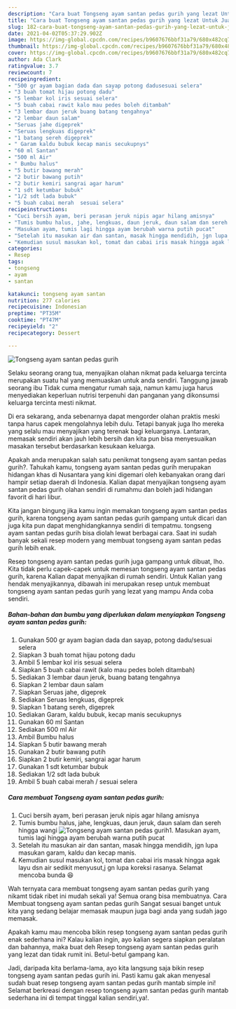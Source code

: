 ```yaml
---
description: "Cara buat Tongseng ayam santan pedas gurih yang lezat Untuk Jualan"
title: "Cara buat Tongseng ayam santan pedas gurih yang lezat Untuk Jualan"
slug: 182-cara-buat-tongseng-ayam-santan-pedas-gurih-yang-lezat-untuk-jualan
date: 2021-04-02T05:37:29.902Z
image: https://img-global.cpcdn.com/recipes/b9607676bbf31a79/680x482cq70/tongseng-ayam-santan-pedas-gurih-foto-resep-utama.jpg
thumbnail: https://img-global.cpcdn.com/recipes/b9607676bbf31a79/680x482cq70/tongseng-ayam-santan-pedas-gurih-foto-resep-utama.jpg
cover: https://img-global.cpcdn.com/recipes/b9607676bbf31a79/680x482cq70/tongseng-ayam-santan-pedas-gurih-foto-resep-utama.jpg
author: Ada Clark
ratingvalue: 3.7
reviewcount: 7
recipeingredient:
- "500 gr ayam bagian dada dan sayap potong dadusesuai selera"
- "3 buah tomat hijau potong dadu"
- "5 lembar kol iris sesuai selera"
- "5 buah cabai rawit kalo mau pedes boleh ditambah"
- "3 lembar daun jeruk buang batang tengahnya"
- "2 lembar daun salam"
- "Seruas jahe digeprek"
- "Seruas lengkuas digeprek"
- "1 batang sereh digeprek"
- " Garam kaldu bubuk kecap manis secukupnys"
- "60 ml Santan"
- "500 ml Air"
- " Bumbu halus"
- "5 butir bawang merah"
- "2 butir bawang putih"
- "2 butir kemiri sangrai agar harum"
- "1 sdt ketumbar bubuk"
- "1/2 sdt lada bubuk"
- "5 buah cabai merah  sesuai selera"
recipeinstructions:
- "Cuci bersih ayam, beri perasan jeruk nipis agar hilang amisnya"
- "Tumis bumbu halus, jahe, lengkuas, daun jeruk, daun salam dan sereh hingga wangi"
- "Masukan ayam, tumis lagi hingga ayam berubah warna putih pucat"
- "Setelah itu masukan air dan santan, masak hingga mendidih, jgn lupa masukan garam, kaldu dan kecap manis."
- "Kemudian susul masukan kol, tomat dan cabai iris masak hingga agak layu dsn air sedikit menyusut,j gn lupa koreksi rasanya. Selamat mencoba bunda 😆"
categories:
- Resep
tags:
- tongseng
- ayam
- santan

katakunci: tongseng ayam santan 
nutrition: 277 calories
recipecuisine: Indonesian
preptime: "PT35M"
cooktime: "PT47M"
recipeyield: "2"
recipecategory: Dessert

---
```



![Tongseng ayam santan pedas gurih](https://img-global.cpcdn.com/recipes/b9607676bbf31a79/680x482cq70/tongseng-ayam-santan-pedas-gurih-foto-resep-utama.jpg)

Selaku seorang orang tua, menyajikan olahan nikmat pada keluarga tercinta merupakan suatu hal yang memuaskan untuk anda sendiri. Tanggung jawab seorang ibu Tidak cuma mengatur rumah saja, namun kamu juga harus menyediakan keperluan nutrisi terpenuhi dan panganan yang dikonsumsi keluarga tercinta mesti nikmat.

Di era  sekarang, anda sebenarnya dapat mengorder olahan praktis meski tanpa harus capek mengolahnya lebih dulu. Tetapi banyak juga lho mereka yang selalu mau menyajikan yang terenak bagi keluarganya. Lantaran, memasak sendiri akan jauh lebih bersih dan kita pun bisa menyesuaikan masakan tersebut berdasarkan kesukaan keluarga. 



Apakah anda merupakan salah satu penikmat tongseng ayam santan pedas gurih?. Tahukah kamu, tongseng ayam santan pedas gurih merupakan hidangan khas di Nusantara yang kini digemari oleh kebanyakan orang dari hampir setiap daerah di Indonesia. Kalian dapat menyajikan tongseng ayam santan pedas gurih olahan sendiri di rumahmu dan boleh jadi hidangan favorit di hari libur.

Kita jangan bingung jika kamu ingin memakan tongseng ayam santan pedas gurih, karena tongseng ayam santan pedas gurih gampang untuk dicari dan juga kita pun dapat menghidangkannya sendiri di tempatmu. tongseng ayam santan pedas gurih bisa diolah lewat berbagai cara. Saat ini sudah banyak sekali resep modern yang membuat tongseng ayam santan pedas gurih lebih enak.

Resep tongseng ayam santan pedas gurih juga gampang untuk dibuat, lho. Kita tidak perlu capek-capek untuk memesan tongseng ayam santan pedas gurih, karena Kalian dapat menyajikan di rumah sendiri. Untuk Kalian yang hendak menyajikannya, dibawah ini merupakan resep untuk membuat tongseng ayam santan pedas gurih yang lezat yang mampu Anda coba sendiri.

<!--inarticleads1-->

##### Bahan-bahan dan bumbu yang diperlukan dalam menyiapkan Tongseng ayam santan pedas gurih:

1. Gunakan 500 gr ayam bagian dada dan sayap, potong dadu/sesuai selera
1. Siapkan 3 buah tomat hijau potong dadu
1. Ambil 5 lembar kol iris sesuai selera
1. Siapkan 5 buah cabai rawit (kalo mau pedes boleh ditambah)
1. Sediakan 3 lembar daun jeruk, buang batang tengahnya
1. Siapkan 2 lembar daun salam
1. Siapkan Seruas jahe, digeprek
1. Sediakan Seruas lengkuas, digeprek
1. Siapkan 1 batang sereh, digeprek
1. Sediakan  Garam, kaldu bubuk, kecap manis secukupnys
1. Gunakan 60 ml Santan
1. Sediakan 500 ml Air
1. Ambil  Bumbu halus
1. Siapkan 5 butir bawang merah
1. Gunakan 2 butir bawang putih
1. Siapkan 2 butir kemiri, sangrai agar harum
1. Gunakan 1 sdt ketumbar bubuk
1. Sediakan 1/2 sdt lada bubuk
1. Ambil 5 buah cabai merah / sesuai selera




<!--inarticleads2-->

##### Cara membuat Tongseng ayam santan pedas gurih:

1. Cuci bersih ayam, beri perasan jeruk nipis agar hilang amisnya
1. Tumis bumbu halus, jahe, lengkuas, daun jeruk, daun salam dan sereh hingga wangi
<img src="//assets-global.cpcdn.com/assets/icons/button_play-2c75c40dde080a61004c1f40b05d8f140eaff45d7e9e6481dc71c63d2e7c4909.png" alt="Tongseng ayam santan pedas gurih">1. Masukan ayam, tumis lagi hingga ayam berubah warna putih pucat
1. Setelah itu masukan air dan santan, masak hingga mendidih, jgn lupa masukan garam, kaldu dan kecap manis.
1. Kemudian susul masukan kol, tomat dan cabai iris masak hingga agak layu dsn air sedikit menyusut,j gn lupa koreksi rasanya. Selamat mencoba bunda 😆




Wah ternyata cara membuat tongseng ayam santan pedas gurih yang nikamt tidak ribet ini mudah sekali ya! Semua orang bisa membuatnya. Cara Membuat tongseng ayam santan pedas gurih Sangat sesuai banget untuk kita yang sedang belajar memasak maupun juga bagi anda yang sudah jago memasak.

Apakah kamu mau mencoba bikin resep tongseng ayam santan pedas gurih enak sederhana ini? Kalau kalian ingin, ayo kalian segera siapkan peralatan dan bahannya, maka buat deh Resep tongseng ayam santan pedas gurih yang lezat dan tidak rumit ini. Betul-betul gampang kan. 

Jadi, daripada kita berlama-lama, ayo kita langsung saja bikin resep tongseng ayam santan pedas gurih ini. Pasti kamu gak akan menyesal sudah buat resep tongseng ayam santan pedas gurih mantab simple ini! Selamat berkreasi dengan resep tongseng ayam santan pedas gurih mantab sederhana ini di tempat tinggal kalian sendiri,ya!.

